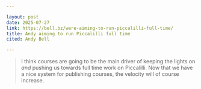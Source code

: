 ```yaml
---

layout: post
date: 2025-07-27
link: https://bell.bz/were-aiming-to-run-piccalilli-full-time/
title: Andy aiming to run Piccalilli full time
cited: Andy Bell

---
```


> I think courses are going to be the main driver of keeping the lights on _and_ pushing us towards full time work on Piccalilli. Now that we have a nice system for publishing courses, the velocity will of course increase.